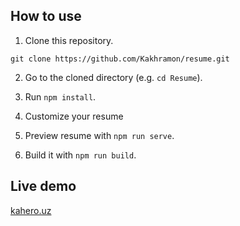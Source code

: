 

## How to use

1. Clone this repository.
```
git clone https://github.com/Kakhramon/resume.git
```

2. Go to the cloned directory (e.g. `cd Resume`).

3. Run `npm install`.

4. Customize your resume

5. Preview resume with `npm run serve`.

6. Build it with `npm run build`.

## Live demo 
 [kahero.uz](http://kahero.uz)

